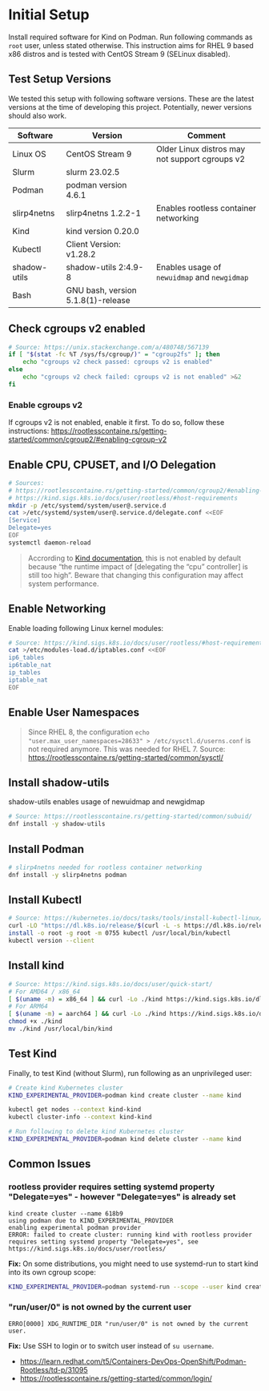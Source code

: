 # Initial Setup
Install required software for Kind on Podman. Run following commands as `root` user, unless stated otherwise.
This instruction aims for RHEL 9 based x86 distros and is tested with CentOS Stream 9 (SELinux disabled).

## Test Setup Versions
We tested this setup with following software versions. 
These are the latest versions at the time of developing this project.
Potentially, newer versions should also work.

| Software      | Version                            | Comment                                        |
|---------------|------------------------------------|------------------------------------------------|
| Linux OS      | CentOS Stream 9                    | Older Linux distros may not support cgroups v2 |
| Slurm         | slurm 23.02.5                      |                                                |
| Podman        | podman version 4.6.1               |                                                |
| slirp4netns   | slirp4netns 1.2.2-1                | Enables rootless container networking          |
| Kind          | kind version 0.20.0                |                                                |
| Kubectl       | Client Version: v1.28.2            |                                                |
| shadow-utils  | shadow-utils 2:4.9-8               | Enables usage of `newuidmap` and `newgidmap`   |
| Bash          | GNU bash, version 5.1.8(1)-release |                                                |


## Check cgroups v2 enabled
```bash
# Source: https://unix.stackexchange.com/a/480748/567139
if [ "$(stat -fc %T /sys/fs/cgroup/)" = "cgroup2fs" ]; then
    echo "cgroups v2 check passed: cgroups v2 is enabled"
else
    echo "cgroups v2 check failed: cgroups v2 is not enabled" >&2
fi
```
### Enable cgroups v2
If cgroups v2 is not enabled, enable it first. To do so, follow these instructions: https://rootlesscontaine.rs/getting-started/common/cgroup2/#enabling-cgroup-v2

## Enable CPU, CPUSET, and I/O Delegation
```bash
# Sources: 
# https://rootlesscontaine.rs/getting-started/common/cgroup2/#enabling-cpu-cpuset-and-io-delegation
# https://kind.sigs.k8s.io/docs/user/rootless/#host-requirements
mkdir -p /etc/systemd/system/user@.service.d
cat >/etc/systemd/system/user@.service.d/delegate.conf <<EOF
[Service]
Delegate=yes
EOF
systemctl daemon-reload
```
> Accrording to [Kind documentation](https://kind.sigs.k8s.io/docs/user/rootless/#host-requirements), this is not enabled by default because “the runtime impact of [delegating the “cpu” controller] is still too high”. Beware that changing this configuration may affect system performance.

## Enable Networking
Enable loading following Linux kernel modules:
```bash
# Source: https://kind.sigs.k8s.io/docs/user/rootless/#host-requirements
cat >/etc/modules-load.d/iptables.conf <<EOF
ip6_tables
ip6table_nat
ip_tables
iptable_nat
EOF
```

## Enable User Namespaces
> Since RHEL 8, the configuration `echo "user.max_user_namespaces=28633" > /etc/sysctl.d/userns.conf` is not required anymore. 
> This was needed for RHEL 7. Source: https://rootlesscontaine.rs/getting-started/common/sysctl/

## Install shadow-utils
shadow-utils enables usage of newuidmap and newgidmap
```bash
# Source: https://rootlesscontaine.rs/getting-started/common/subuid/
dnf install -y shadow-utils
```

## Install Podman
```bash
# slirp4netns needed for rootless container networking
dnf install -y slirp4netns podman
```

## Install Kubectl
```bash
# Source: https://kubernetes.io/docs/tasks/tools/install-kubectl-linux/
curl -LO "https://dl.k8s.io/release/$(curl -L -s https://dl.k8s.io/release/stable.txt)/bin/linux/amd64/kubectl"
install -o root -g root -m 0755 kubectl /usr/local/bin/kubectl
kubectl version --client
```

## Install kind
```bash
# Source: https://kind.sigs.k8s.io/docs/user/quick-start/
# For AMD64 / x86_64
[ $(uname -m) = x86_64 ] && curl -Lo ./kind https://kind.sigs.k8s.io/dl/v0.20.0/kind-linux-amd64
# For ARM64
[ $(uname -m) = aarch64 ] && curl -Lo ./kind https://kind.sigs.k8s.io/dl/v0.20.0/kind-linux-arm64
chmod +x ./kind
mv ./kind /usr/local/bin/kind
```

## Test Kind
Finally, to test Kind (without Slurm), run following as an unprivileged user:
```bash
# Create kind Kubernetes cluster
KIND_EXPERIMENTAL_PROVIDER=podman kind create cluster --name kind

kubectl get nodes --context kind-kind
kubectl cluster-info --context kind-kind

# Run following to delete kind Kubernetes cluster
KIND_EXPERIMENTAL_PROVIDER=podman kind delete cluster --name kind
```

## Common Issues

### rootless provider requires setting systemd property "Delegate=yes" - however "Delegate=yes" is already set

```
kind create cluster --name 618b9
using podman due to KIND_EXPERIMENTAL_PROVIDER
enabling experimental podman provider
ERROR: failed to create cluster: running kind with rootless provider requires setting systemd property "Delegate=yes", see https://kind.sigs.k8s.io/docs/user/rootless/
```

**Fix:** On some distributions, you might need to use systemd-run to start kind into its own cgroup scope:

```bash
KIND_EXPERIMENTAL_PROVIDER=podman systemd-run --scope --user kind create cluster
```


### "run/user/0" is not owned by the current user
```
ERRO[0000] XDG_RUNTIME_DIR "run/user/0" is not owned by the current user.
```

**Fix:** Use SSH to login or to switch user instead of `su username`.
- https://learn.redhat.com/t5/Containers-DevOps-OpenShift/Podman-Rootless/td-p/31095
- https://rootlesscontaine.rs/getting-started/common/login/

